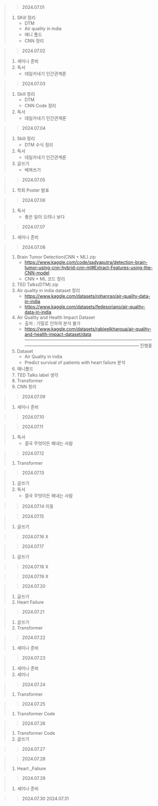 > > 2024.07.01
> 1. SKill 정리
>    - DTM
>    - Air quality in india
>    - 매니 폴드
>    - CNN 정리

> > 2024.07.02
> 1. 세미나 준비
> 2. 독서
>    - 데일카네기 인간관계론

> > 2024.07.03
> 1. Skill 정리
>    - DTM
>    - CNN Code 정리
> 2. 독서
>    - 데일카네기 인간관계론

> > 2024.07.04
> 1. Skill 정리
>    - DTM 수식 정리
> 2. 독서
>    - 데일카네기 인간관계론
> 3. 글쓰기
>    - 베껴쓰기

> > 2024.07.05
> 1. 학회 Poster 발표

> > 2024.07.06
> 1. 독서
>    - 좋은 일이 오려나 보다

> > 2024.07.07
> 1. 세미나 준비

> > 2024.07.08
> 1. Brain Tumor Detection(CNN + ML).zip
>     - https://www.kaggle.com/code/sadyaputra/detection-brain-tumor-using-cnn-hybrid-cnn-ml#Extract-Features-using-the-CNN-model
>     - CNN + ML 코드 정리
> 2. TED Talks(DTM).zip
> 3. Air quality in india dataset 정리
>    - https://www.kaggle.com/datasets/rohanrao/air-quality-data-in-india
>    - https://www.kaggle.com/datasets/fedesoriano/air-quality-data-in-india
> 4. Air Quality and Health Impact Dataset
>    - 출처 : 기밀로 인하여 분석 불가
>    - https://www.kaggle.com/datasets/rabieelkharoua/air-quality-and-health-impact-dataset/data
> ———————————————————————————————————————————————————————
> 진행중
> 1. Dataset
>     - Air Quality in india
>    - Predict survival of patients with heart failure 분석
> 2. 매니폴드
> 3. TED Talks label 생각
> 4. Transformer
> 5. CNN 정리 

> > 2024.07.09
> 1. 세미나 준비

> > 2024.07.10


> > 2024.07.11
> 1. 독서
>    - 결국 무엇이든 해내는 사람

> > 2024.07.12
> 1. Transformer

> > 2024.07.13
> 1. 글쓰기
> 2. 독서
>    - 결국 무엇이든 해내는 사람

> > 2024.07.14
> 이동

> > 2024.07.15
> 1. 글쓰기

> > 2024.07.16
> X

> > 2024.07.17
> 1. 글쓰기

> > 2024.07.18
> X

> > 2024.07.19
> X

> > 2024.07.20
> 1. 글쓰기
> 2. Heart Failure

> > 2024.07.21
> 1. 글쓰기
> 2. Transformer

> > 2024.07.22
> 1. 세미나 준비

> > 2024.07.23
> 1. 세미나 준비
> 2. 세미나

> > 2024.07.24
> 1. Transformer

> > 2024.07.25
> 1. Transformer Code

> > 2024.07.26
> 1. Transformer Code
> 2. 글쓰기

> > 2024.07.27
> >

> > 2024.07.28
> 1. Heart _Faliure

> > 2024.07.29
> 1. 세미나 준비

> > 2024.07.30
> > 2024.07.31
